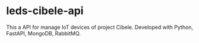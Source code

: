 # leds-cibele-api
This a API for manage IoT devices of project Cibele. Developed with Python, FastAPI, MongoDB, RabbitMQ.
